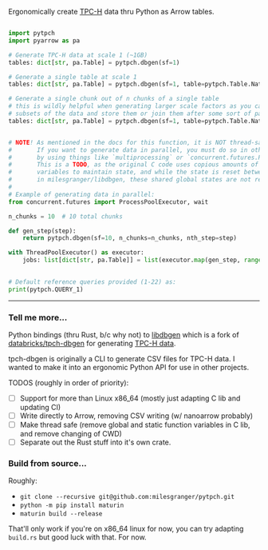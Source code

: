 Ergonomically create [TPC-H](https://www.tpc.org/tpch/) data thru Python as Arrow tables.

```python

import pytpch
import pyarrow as pa

# Generate TPC-H data at scale 1 (~1GB)
tables: dict[str, pa.Table] = pytpch.dbgen(sf=1)

# Generate a single table at scale 1
tables: dict[str, pa.Table] = pytpch.dbgen(sf=1, table=pytpch.Table.Nation)

# Generate a single chunk out of n chunks of a single table
# this is wildly helpful when generating larger scale factors as you can make
# subsets of the data and store them or join them after some sort of parallelism.
tables: dict[str, pa.Table] = pytpch.dbgen(sf=1, table=pytpch.Table.Nation)


# NOTE! As mentioned in the docs for this function, it is NOT thread-safe.
#       If you want to generate data in parallel, you must do so in other processes for now
#       by using things like `multiprocessing` or `concurrent.futures.ProcessPoolExecutor`.
#       This is a TODO, as the original C code uses copious amounts of global and static function
#       variables to maintain state, and while the state is reset between function calls from refactoring
#       in milesgranger/libdbgen, these shared global states are not removed so thus not thread-safe.
#
# Example of generating data in parallel:
from concurrent.futures import ProcessPoolExecutor, wait

n_chunks = 10  # 10 total chunks

def gen_step(step):
    return pytpch.dbgen(sf=10, n_chunks=n_chunks, nth_step=step)

with ThreadPoolExecutor() as executor:
    jobs: list[dict[str, pa.Table]] = list(executor.map(gen_step, range(n_chunks)))
  

# Default reference queries provided (1-22) as:
print(pytpch.QUERY_1)
```

---

### Tell me more...

Python bindings (thru Rust, b/c why not) to [libdbgen](https://github.com/milesgranger/libdbgen) 
which is a fork of [databricks/tpch-dbgen](https://github.com/databricks/tpch-dbgen) for generating 
[TPC-H data](https://www.tpc.org/tpch/).

tpch-dbgen is originally a CLI to generate CSV files for TPC-H data. I wanted to make it into an ergonomic
Python API for use in other projects. 

TODOS (roughly in order of priority):
  - [ ] Support for more than Linux x86_64 (mostly just adapting C lib and updating CI)
  - [ ] Write directly to Arrow, removing CSV writing (w/ nanoarrow probably)
  - [ ] Make thread safe (remove global and static function variables in C lib, and remove changing of CWD)
  - [ ] Separate out the Rust stuff into it's own crate.

### Build from source...

Roughly:

- `git clone --recursive git@github.com:milesgranger/pytpch.git`
- `python -m pip install maturin`
- `maturin build --release`

That'll only work if you're on x86_64 linux for now, you can try adapting `build.rs` but good luck with that. For now.
